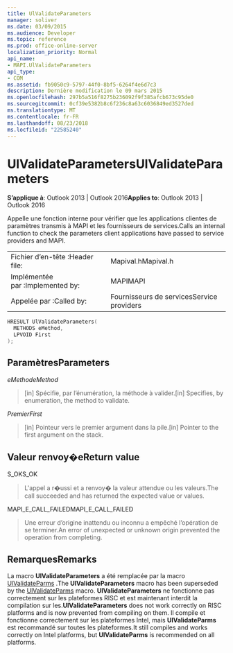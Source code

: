 ```yaml
---
title: UlValidateParameters
manager: soliver
ms.date: 03/09/2015
ms.audience: Developer
ms.topic: reference
ms.prod: office-online-server
localization_priority: Normal
api_name:
- MAPI.UlValidateParameters
api_type:
- COM
ms.assetid: fb9050c9-5797-44f0-8bf5-6264f4e6d7c3
description: Dernière modification le 09 mars 2015
ms.openlocfilehash: 297b5a516f8275b236092f9f385afcb673c95de0
ms.sourcegitcommit: 0cf39e5382b8c6f236c8a63c6036849ed3527ded
ms.translationtype: MT
ms.contentlocale: fr-FR
ms.lasthandoff: 08/23/2018
ms.locfileid: "22585240"
---
```

# <a name="ulvalidateparameters"></a><span data-ttu-id="6fd8c-103">UlValidateParameters</span><span class="sxs-lookup"><span data-stu-id="6fd8c-103">UlValidateParameters</span></span>

  
  
<span data-ttu-id="6fd8c-104">**S’applique à**: Outlook 2013 | Outlook 2016</span><span class="sxs-lookup"><span data-stu-id="6fd8c-104">**Applies to**: Outlook 2013 | Outlook 2016</span></span> 
  
<span data-ttu-id="6fd8c-105">Appelle une fonction interne pour vérifier que les applications clientes de paramètres transmis à MAPI et les fournisseurs de services.</span><span class="sxs-lookup"><span data-stu-id="6fd8c-105">Calls an internal function to check the parameters client applications have passed to service providers and MAPI.</span></span> 
  
|||
|:-----|:-----|
|<span data-ttu-id="6fd8c-106">Fichier d’en-tête :</span><span class="sxs-lookup"><span data-stu-id="6fd8c-106">Header file:</span></span>  <br/> |<span data-ttu-id="6fd8c-107">Mapival.h</span><span class="sxs-lookup"><span data-stu-id="6fd8c-107">Mapival.h</span></span>  <br/> |
|<span data-ttu-id="6fd8c-108">Implémentée par :</span><span class="sxs-lookup"><span data-stu-id="6fd8c-108">Implemented by:</span></span>  <br/> |<span data-ttu-id="6fd8c-109">MAPI</span><span class="sxs-lookup"><span data-stu-id="6fd8c-109">MAPI</span></span>  <br/> |
|<span data-ttu-id="6fd8c-110">Appelée par :</span><span class="sxs-lookup"><span data-stu-id="6fd8c-110">Called by:</span></span>  <br/> |<span data-ttu-id="6fd8c-111">Fournisseurs de services</span><span class="sxs-lookup"><span data-stu-id="6fd8c-111">Service providers</span></span>  <br/> |
   
```cpp
HRESULT UlValidateParameters(
  METHODS eMethod,
  LPVOID First
);
```

## <a name="parameters"></a><span data-ttu-id="6fd8c-112">Paramètres</span><span class="sxs-lookup"><span data-stu-id="6fd8c-112">Parameters</span></span>

 <span data-ttu-id="6fd8c-113">_eMethod_</span><span class="sxs-lookup"><span data-stu-id="6fd8c-113">_eMethod_</span></span>
  
> <span data-ttu-id="6fd8c-114">[in] Spécifie, par l’énumération, la méthode à valider.</span><span class="sxs-lookup"><span data-stu-id="6fd8c-114">[in] Specifies, by enumeration, the method to validate.</span></span> 
    
 <span data-ttu-id="6fd8c-115">_Premier_</span><span class="sxs-lookup"><span data-stu-id="6fd8c-115">_First_</span></span>
  
> <span data-ttu-id="6fd8c-116">[in] Pointeur vers le premier argument dans la pile.</span><span class="sxs-lookup"><span data-stu-id="6fd8c-116">[in] Pointer to the first argument on the stack.</span></span>
    
## <a name="return-value"></a><span data-ttu-id="6fd8c-117">Valeur renvoy�e</span><span class="sxs-lookup"><span data-stu-id="6fd8c-117">Return value</span></span>

<span data-ttu-id="6fd8c-118">S_OK</span><span class="sxs-lookup"><span data-stu-id="6fd8c-118">S_OK</span></span> 
  
> <span data-ttu-id="6fd8c-119">L'appel a r�ussi et a renvoy� la valeur attendue ou les valeurs.</span><span class="sxs-lookup"><span data-stu-id="6fd8c-119">The call succeeded and has returned the expected value or values.</span></span> 
    
<span data-ttu-id="6fd8c-120">MAPI_E_CALL_FAILED</span><span class="sxs-lookup"><span data-stu-id="6fd8c-120">MAPI_E_CALL_FAILED</span></span> 
  
> <span data-ttu-id="6fd8c-121">Une erreur d’origine inattendu ou inconnu a empêché l’opération de se terminer.</span><span class="sxs-lookup"><span data-stu-id="6fd8c-121">An error of unexpected or unknown origin prevented the operation from completing.</span></span>
    
## <a name="remarks"></a><span data-ttu-id="6fd8c-122">Remarques</span><span class="sxs-lookup"><span data-stu-id="6fd8c-122">Remarks</span></span>

<span data-ttu-id="6fd8c-123">La macro **UlValidateParameters** a été remplacée par la macro [UlValidateParms](ulvalidateparms.md) .</span><span class="sxs-lookup"><span data-stu-id="6fd8c-123">The **UlValidateParameters** macro has been superseded by the [UlValidateParms](ulvalidateparms.md) macro.</span></span> <span data-ttu-id="6fd8c-124">**UlValidateParameters** ne fonctionne pas correctement sur les plateformes RISC et est maintenant interdit la compilation sur les.</span><span class="sxs-lookup"><span data-stu-id="6fd8c-124">**UlValidateParameters** does not work correctly on RISC platforms and is now prevented from compiling on them.</span></span> <span data-ttu-id="6fd8c-125">Il compile et fonctionne correctement sur les plateformes Intel, mais **UlValidateParms** est recommandé sur toutes les plateformes.</span><span class="sxs-lookup"><span data-stu-id="6fd8c-125">It still compiles and works correctly on Intel platforms, but **UlValidateParms** is recommended on all platforms.</span></span> 
  

